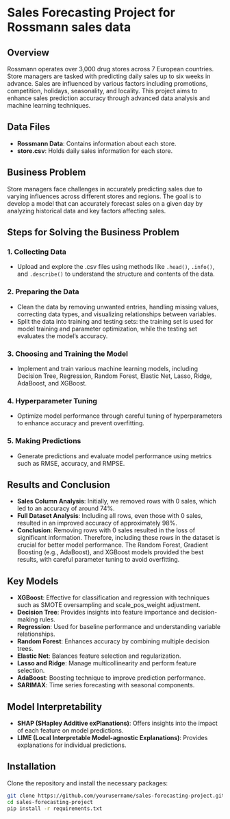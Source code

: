 # Sales Forecasting Project for Rossmann sales data

## Overview
Rossmann operates over 3,000 drug stores across 7 European countries. Store managers are tasked with predicting daily sales up to six weeks in advance. Sales are influenced by various factors including promotions, competition, holidays, seasonality, and locality. This project aims to enhance sales prediction accuracy through advanced data analysis and machine learning techniques.

## Data Files
- **Rossmann Data**: Contains information about each store.
- **store.csv**: Holds daily sales information for each store.

## Business Problem
Store managers face challenges in accurately predicting sales due to varying influences across different stores and regions. The goal is to develop a model that can accurately forecast sales on a given day by analyzing historical data and key factors affecting sales.

## Steps for Solving the Business Problem

### 1. Collecting Data
- Upload and explore the .csv files using methods like `.head()`, `.info()`, and `.describe()` to understand the structure and contents of the data.

### 2. Preparing the Data
- Clean the data by removing unwanted entries, handling missing values, correcting data types, and visualizing relationships between variables.
- Split the data into training and testing sets: the training set is used for model training and parameter optimization, while the testing set evaluates the model’s accuracy.

### 3. Choosing and Training the Model
- Implement and train various machine learning models, including Decision Tree, Regression, Random Forest, Elastic Net, Lasso, Ridge, AdaBoost, and XGBoost.

### 4. Hyperparameter Tuning
- Optimize model performance through careful tuning of hyperparameters to enhance accuracy and prevent overfitting.

### 5. Making Predictions
- Generate predictions and evaluate model performance using metrics such as RMSE, accuracy, and RMPSE.

## Results and Conclusion
- **Sales Column Analysis**: Initially, we removed rows with 0 sales, which led to an accuracy of around 74%.
- **Full Dataset Analysis**: Including all rows, even those with 0 sales, resulted in an improved accuracy of approximately 98%.
- **Conclusion**: Removing rows with 0 sales resulted in the loss of significant information. Therefore, including these rows in the dataset is crucial for better model performance. The Random Forest, Gradient Boosting (e.g., AdaBoost), and XGBoost models provided the best results, with careful parameter tuning to avoid overfitting.

## Key Models
- **XGBoost**: Effective for classification and regression with techniques such as SMOTE oversampling and scale_pos_weight adjustment.
- **Decision Tree**: Provides insights into feature importance and decision-making rules.
- **Regression**: Used for baseline performance and understanding variable relationships.
- **Random Forest**: Enhances accuracy by combining multiple decision trees.
- **Elastic Net**: Balances feature selection and regularization.
- **Lasso and Ridge**: Manage multicollinearity and perform feature selection.
- **AdaBoost**: Boosting technique to improve prediction performance.
- **SARIMAX**: Time series forecasting with seasonal components.

## Model Interpretability
- **SHAP (SHapley Additive exPlanations)**: Offers insights into the impact of each feature on model predictions.
- **LIME (Local Interpretable Model-agnostic Explanations)**: Provides explanations for individual predictions.

## Installation
Clone the repository and install the necessary packages:

```bash
git clone https://github.com/yourusername/sales-forecasting-project.git
cd sales-forecasting-project
pip install -r requirements.txt
